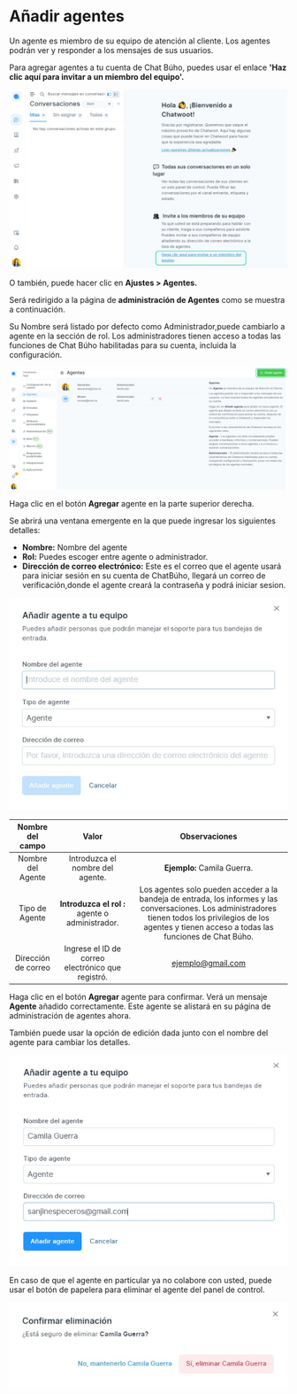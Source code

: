 # Añadir agentes
Un agente es miembro de su equipo de atención al cliente. Los agentes podrán ver y responder a los mensajes de sus usuarios.

Para agregar agentes a tu cuenta de Chat Búho, puedes usar el enlace **'Haz clic aquí para invitar a un miembro del equipo'.**

![Alt text](img/Anadir-agentes-01.jpg)

O también, puede hacer clic en **Ajustes > Agentes.**

Será redirigido a la página de **administración de Agentes** como se muestra a continuación.

Su Nombre será listado por defecto como Administrador,puede cambiarlo a agente en la sección de rol. Los administradores tienen acceso a todas las funciones de Chat Búho habilitadas para su cuenta, incluida la configuración.

![Alt text](img/Anadir-agentes-02.jpg)

Haga clic en el botón **Agregar** agente en la parte superior derecha.

Se abrirá una ventana emergente en la que puede ingresar los  siguientes detalles:

* **Nombre:** Nombre del agente
* **Rol:** Puedes escoger entre agente o administrador.
* **Dirección de correo electrónico:** Este es el correo que el agente usará para iniciar sesión en su cuenta de ChatBúho, llegará un correo de verificación,donde el agente creará la contraseña y podrá iniciar sesion.
  
  
![Alt text](img/Anadir-agentes-03.jpg)

|   Nombre del campo  	|                       Valor                       	|                                                                                                  Observaciones                                                                                                  	|
|:-------------------:	|:-------------------------------------------------:	|:---------------------------------------------------------------------------------------------------------------------------------------------------------------------------------------------------------------:	|
| Nombre del Agente   	| Introduzca el nombre del agente.                  	| **Ejemplo:** Camila Guerra.                                                                                                                                                                                         	|
| Tipo de Agente      	| **Introduzca el rol :** agente o administrador.       	| Los agentes solo pueden acceder a la bandeja de entrada, los informes y las conversaciones. Los administradores tienen todos los privilegios de los agentes y tienen acceso a todas las funciones de Chat Búho. 	|
| Dirección de correo 	| Ingrese el ID de correo electrónico que registró. 	| ejemplo@gmail.com                                                                                                                                                                                               	|  		

Haga clic en el botón **Agregar** agente para confirmar. Verá un mensaje **Agente** añadido correctamente. Este agente se alistará en su página de administración de agentes ahora.

También puede usar la opción de edición dada junto con el nombre del agente para cambiar los detalles.

![Alt text](img/Anadir-agentes-04.jpg)

En caso de que el agente en particular ya no colabore con usted, puede usar el botón de papelera para eliminar el agente del panel de control.

![Alt text](img/Anadir-agentes-05.jpg)